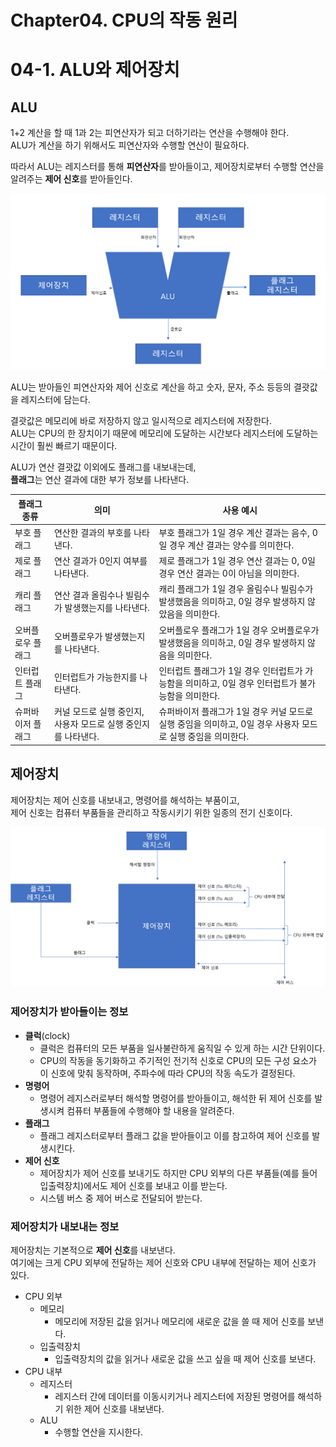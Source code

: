 # Chapter04. CPU의 작동 원리

# 04-1. ALU와 제어장치

## ALU

1+2 계산을 할 때 1과 2는 피연산자가 되고 더하기라는 연산을 수행해야 한다.  
ALU가 계산을 하기 위해서도 피연산자와 수행할 연산이 필요하다.

따라서 ALU는 레지스터를 통해 **피연산자**를 받아들이고, 제어장치로부터 수행할 연산을 알려주는 **제어 신호**를 받아들인다.

![ALU](images/ALU.png)

ALU는 받아들인 피연산자와 제어 신호로 계산을 하고 숫자, 문자, 주소 등등의 결괏값을 레지스터에 담는다.

결괏값은 메모리에 바로 저장하지 않고 일시적으로 레지스터에 저장한다.  
ALU는 CPU의 한 장치이기 때문에 메모리에 도달하는 시간보다 레지스터에 도달하는 시간이 훨씬 빠르기 때문이다.

ALU가 연산 결괏값 이외에도 플래그를 내보내는데,  
**플래그**는 연산 결과에 대한 부가 정보를 나타낸다.

| **플래그 종류** | **의미**                               | **사용 예시**                                                       |
|------------|--------------------------------------|-----------------------------------------------------------------|
| 부호 플래그     | 연산한 결과의 부호를 나타낸다.                    | 부호 플래그가 1일 경우 계산 결과는 음수, 0일 경우 계산 결과는 양수를 의미한다.                 |
| 제로 플래그     | 연산 결과가 0인지 여부를 나타낸다.                 | 제로 플래그가 1일 경우 연산 결과는 0, 0일 경우 연산 결과는 0이 아님을 의미한다.               |
| 캐리 플래그     | 연산 결과 올림수나 빌림수가 발생했는지를 나타낸다.         | 캐리 플래그가 1일 경우 올림수나 빌림수가 발생했음을 의미하고, 0일 경우 발생하지 않았음을 의미한다.       |
| 오버플로우 플래그  | 오버플로우가 발생했는지를 나타낸다.                  | 오버플로우 플래그가 1일 경우 오버플로우가 발생했음을 의미하고, 0일 경우 발생하지 않음을 의미한다.        |
| 인터럽트 플래그   | 인터럽트가 가능한지를 나타낸다.                    | 인터럽트 플래그가 1일 경우 인터럽트가 가능함을 의미하고, 0일 경우 인터럽트가 불가능함을 의미한다.        |
| 슈퍼바이저 플래그  | 커널 모드로 실행 중인지, 사용자 모드로 실행 중인지를 나타낸다. | 슈퍼바이저 플래그가 1일 경우 커널 모드로 실행 중임을 의미하고, 0일 경우 사용자 모드로 실행 중임을 의미한다. |

## 제어장치

제어장치는 제어 신호를 내보내고, 명령어를 해석하는 부품이고,  
제어 신호는 컴퓨터 부품들을 관리하고 작동시키기 위한 일종의 전기 신호이다.

![제어장치](images/ControlUnit.png)

### 제어장치가 받아들이는 정보

- **클럭**(clock)
    - 클럭은 컴퓨터의 모든 부품을 일사불란하게 움직일 수 있게 하는 시간 단위이다.
    - CPU의 작동을 동기화하고 주기적인 전기적 신호로 CPU의 모든 구성 요소가 이 신호에 맞춰 동작하며, 주파수에 따라 CPU의 작동 속도가 결정된다.
- **명령어**
    - 명령어 레지스러로부터 해석할 명령어를 받아들이고, 해석한 뒤 제어 신호를 발생시켜 컴퓨터 부품들에 수행해야 할 내용을 알려준다.
- **플래그**
    - 플래그 레지스터로부터 플래그 값을 받아들이고 이를 참고하여 제어 신호를 발생시킨다.
- **제어 신호**
     - 제어장치가 제어 신호를 보내기도 하지만 CPU 외부의 다른 부품들(예를 들어 입출력장치)에서도 제어 신호를 보내고 이를 받는다.
     - 시스템 버스 중 제어 버스로 전달되어 받는다.

### 제어장치가 내보내는 정보

제어장치는 기본적으로 **제어 신호**를 내보낸다.  
여기에는 크게 CPU 외부에 전달하는 제어 신호와 CPU 내부에 전달하는 제어 신호가 있다.

- CPU 외부
    - 메모리
        - 메모리에 저장된 값을 읽거나 메모리에 새로운 값을 쓸 때 제어 신호를 보낸다.
    - 입출력장치
        - 입출력장치의 값을 읽거나 새로운 값을 쓰고 싶을 때 제어 신호를 보낸다.
- CPU 내부
    - 레지스터
        - 레지스터 간에 데이터를 이동시키거나 레지스터에 저장된 명령어를 해석하기 위한 제어 신호를 내보낸다.
    - ALU
        - 수행할 연산을 지시한다.